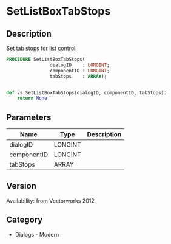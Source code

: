 # SetListBoxTabStops

## Description
Set tab stops for list control.

```pascal
PROCEDURE SetListBoxTabStops(
				dialogID    : LONGINT;
				componentID : LONGINT;
				tabStops    : ARRAY);
```

```python

def vs.SetListBoxTabStops(dialogID, componentID, tabStops):
    return None
```

## Parameters
|Name|Type|Description|
|---|---|---|
|dialogID|LONGINT||
|componentID|LONGINT||
|tabStops|ARRAY||

## Version
Availability: from Vectorworks 2012
## Category
* Dialogs - Modern

